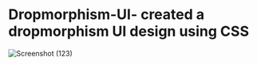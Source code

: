 # Dropmorphism-UI- created a dropmorphism UI design using CSS
![Screenshot (123)](https://user-images.githubusercontent.com/95170962/147549032-47fd1225-cd68-42eb-871b-136581854327.png)
